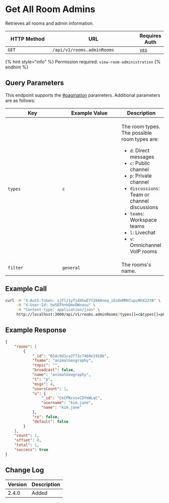 # Get All Room Admins

Retrieves all rooms and admin information.

<table><thead><tr><th width="163">HTTP Method</th><th width="298">URL</th><th>Requires Auth</th></tr></thead><tbody><tr><td><code>GET</code></td><td><code>/api/v1/rooms.adminRooms</code></td><td><a href="../../authentication-endpoints/"><code>yes</code></a></td></tr></tbody></table>

{% hint style="info" %}
Permission required: `view-room-administration`
{% endhint %}

## Query Parameters

This endpoint supports the [#pagination](../../../#pagination "mention") parameters. Additional parameters are as follows:

<table><thead><tr><th width="179.33333333333331">Key</th><th width="194">Example Value</th><th>Description</th></tr></thead><tbody><tr><td><code>types</code></td><td><code>c</code></td><td><p>The room types. The possible room types are:</p><ul><li><code>d</code>: Direct messages</li><li><code>c</code>: Public channel</li><li><code>p</code>: Private channel</li><li><code>discussions</code>: Team or channel discussions</li><li><code>teams</code>: Workspace teams</li><li><code>l</code>: Livechat</li><li><code>v</code>: Omnichannel VoIP rooms</li></ul></td></tr><tr><td><code>filter</code></td><td><code>general</code></td><td>The rooms's name.</td></tr></tbody></table>

## Example Call

```bash
curl -H "X-Auth-Token: ijFlJ1yfidXhwEYY284Anoq_iEsOeMMVCupzNhX22tB" \
     -H "X-User-Id: hw5DThnhQmxDWnavu" \
     -H "Content-type: application/json" \
     http://localhost:3000/api/v1/rooms.adminRooms?types[]=c&types[]=p&filter=GENERAL
```

## Example Response

```json
{
    "rooms": [
        {
            "_id": "654c9d1ca2f73c7460e1918b",
            "fname": "animalGeography",
            "topic": "",
            "broadcast": false,
            "name": "animalGeography",
            "t": "p",
            "msgs": 4,
            "usersCount": 1,
            "u": {
                "_id": "CkCPNcvsvCDfmWLqC",
                "username": "kim.jane",
                "name": "kim.jane"
            },
            "ro": false,
            "default": false
        }
    ],
    "count": 1,
    "offset": 0,
    "total": 1,
    "success": true
}
```

## Change Log

| Version | Description |
| ------- | ----------- |
| 2.4.0   | Added       |
